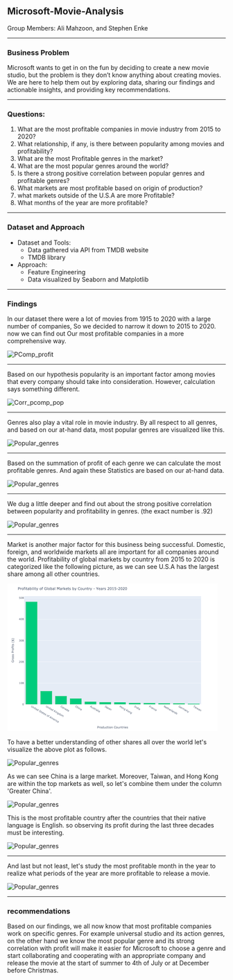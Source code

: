 ## Microsoft-Movie-Analysis

Group Members: Ali Mahzoon, and Stephen Enke

---
### Business Problem
Microsoft wants to get in on the fun by deciding to create a new movie studio, but the problem is they don’t know anything about creating movies. We are here to help them out by exploring data, sharing our findings and actionable insights, and providing key recommendations.

---

### Questions:
1. What are the most profitable companies in movie industry from 2015 to 2020?
2. What relationship, if any, is there between popularity among movies and profitability?
3. What are the most Profitable genres in the market?
4. What are the most popular genres around the world?
5. Is there a strong positive correlation between popular genres and profitable genres?
6. What markets are most profitable based on origin of production?
7. what markets outside of the U.S.A are more Profitable?
8. What months of the year are more profitable?

---

### Dataset and Approach
* Dataset and Tools:
   * Data gathered via API from TMDB website
   * TMDB library
* Approach:
   * Feature Engineering
   * Data visualized by Seaborn and Matplotlib
---

### Findings
In our dataset there were a lot of movies from 1915 to 2020 with a large number of companies, So we decided to narrow it down to 2015 to 2020. now we can find out Our most profitable companies in a more comprehensive way.

![PComp_profit](/Users/Ali/Downloads/PComp_Profit_Bar.png "Profitable Companies")

---

Based on our hypothesis popularity is an important factor among movies that every company should take into consideration. However, calculation says something different.

 ![Corr_pcomp_pop](/Users/Ali/Downloads/Profit+Pop_Scatter.png "Correlation between most profitable companies and popularity of movies")

 ---

 Genres also play a vital role in movie industry. By all respect to all genres, and based on our at-hand data, most popular genres are visualized like this.

 ![Popular_genres](/Users/Ali/Downloads/I2.png "Popular Genres")

---
Based on the summation of profit of each genre we can calculate the most profitable genres. And again these Statistics are based on our at-hand data.

![Popular_genres](/Users/Ali/Downloads/I1.png "Profitable Genres")

---
We dug a little deeper and find out about the strong positive correlation between popularity and profitability in genres. (the exact number is .92)

![Popular_genres](/Users/Ali/Downloads/I3.png "Correlation between Profit and popularity")

---
Market is another major factor for this business being successful. Domestic, foreign, and worldwide markets all are important for all companies around the world. Profitability of global markets by country from 2015 to 2020 is categorized like the following picture, as we can see U.S.A has the largest share among all other countries.

![Popular_genres](https://github.com/alimahzoon/Microsoft-Movie-Analysis/blob/Ali-wip/IMGS/44.png "Profitability of global markets by country from 2015 to 2020")


To have a better understanding of other shares all over the world let's visualize the above plot as follows.

![Popular_genres](/Users/Ali/Downloads/55.png "Profitability of global markets by country from 2015 to 2020 except USA")


As we can see China is a large market. Moreover, Taiwan, and Hong Kong are within the top markets as well, so let's combine them under the column 'Greater China'.

![Popular_genres](/Users/Ali/Downloads/66.png "Profitability of global markets by country from 2015 to 2020 except USA ")

This is the most profitable country after the countries that their native language is English. so observing its profit during the last three decades must be interesting.

 ![Popular_genres](/Users/Ali/Downloads/77.png "Profitability of global markets by country from 2015 to 2020 except USA ")

 ---
 And last but not least, let's study the most profitable month in the year to realize what periods of the year are more profitable to release a movie.

![Popular_genres](/Users/Ali/Downloads/MY.png "Profitability of global markets by country from 2015 to 2020 except USA ")

---
### recommendations
Based on our findings, we all now know that most profitable companies work on specific genres. For example universal studio and its action genres, on the other hand we know the most popular genre and its strong correlation with profit will make it easier for Microsoft to choose a genre and start collaborating and cooperating with an appropriate company and release the movie at the start of summer to 4th of July or at December before Christmas.
